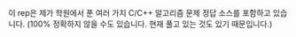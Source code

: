 이 rep은 제가 학원에서 푼 여러 가지 C/C++ 알고리즘 문제 정답 소스를 포함하고 있습니다.
(100% 정확하지 않을 수도 있습니다. 현재 풀고 있는 것도 있기 때문입니다.)
